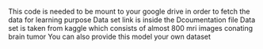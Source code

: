This code is needed to be mount to your google drive in order to fetch the data for learning purpose 
Data set link is inside the Dcoumentation file 
Data set is taken from kaggle which consists of almost 800 mri images conating brain tumor
You can also provide this model your own dataset 

